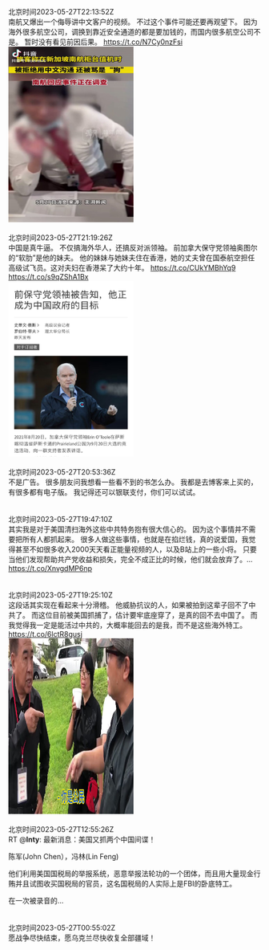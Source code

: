 北京时间2023-05-27T22:13:52Z<br>南航又爆出一个侮辱讲中文客户的视频。
不过这个事件可能还要再观望下。
因为海外很多航空公司，调换到靠近安全通道的都是要加钱的，而国内很多航空公司不是。
暂时没有看见前因后果。 https://t.co/N7Cy0nzFsi<br><img src='/temp/video/2023/u-Month-5/ax-Day-27/torontobigface/1662462126206902273_0.jpg' width='250' height='350'><br><br>北京时间2023-05-27T21:19:26Z<br>中国是真牛逼。
不仅搞海外华人，还搞反对派领袖。
前加拿大保守党领袖奥图尔的“软肋”是他的妹夫。
他的妹妹与她妹夫住在香港，她的丈夫曾在国泰航空担任高级试飞员。这对夫妇在香港呆了大约十年。 https://t.co/CUkYMBhYq9 https://t.co/s9qZShA1Bx<br><img src='/temp/image/2023/u-Month-5/1662448426574024710_0.jpg' width='250' height='350'><br><br>北京时间2023-05-27T20:53:36Z<br>不是广告。
很多朋友问我想看一些看不到的书怎么办。
我都是去博客来上买的，有很多都有电子版。
我记得还可以银联支付，你们可以试试。<br><br><br>北京时间2023-05-27T19:47:10Z<br>其实我是对于美国清扫海外这些中共特务抱有很大信心的。
因为这个事情并不需要把所有人都抓起来。
很多人做这些事情，也就是在掐烂钱，真的说爱国，我觉得甚至不如很多收入2000天天看正能量视频的人，以及B站上的一些小将。
只要当他们发现帮助共产党收益和损失，完全不成正比的时候，他们就会放弃了。… https://t.co/XnvgdMP6np<br><br><br>北京时间2023-05-27T19:25:10Z<br>这段话其实现在看起来十分滑稽。
他威胁抗议的人，如果被拍到这辈子回不了中共了。
而这位目前被美国抓捕了，估计要牢底座穿了，是真的回不去中国了。
而我觉得我一定是能活过中共的，大概率能回去的是我，而不是这些海外特工。https://t.co/6lctR8gusj<br><img src='/temp/video/2023/u-Month-5/ax-Day-27/torontobigface/1662419672426487808_0.jpg' width='250' height='350'><br><br>北京时间2023-05-27T12:55:26Z<br>RT @__Inty__: 最新消息：美国又抓两个中国间谍！

陈军(John Chen），冯林(Lin Feng)

他们利用美国国税局的举报系统，恶意举报法轮功的一个团体，而且用大量现金行贿并且试图收买国税局的官员，这名国税局的人实际上是FBI的卧底特工。

在一次被录音的…<br><br><br>北京时间2023-05-27T00:55:02Z<br>愿战争尽快结束，愿乌克兰尽快收复全部疆域！<br><br><br>